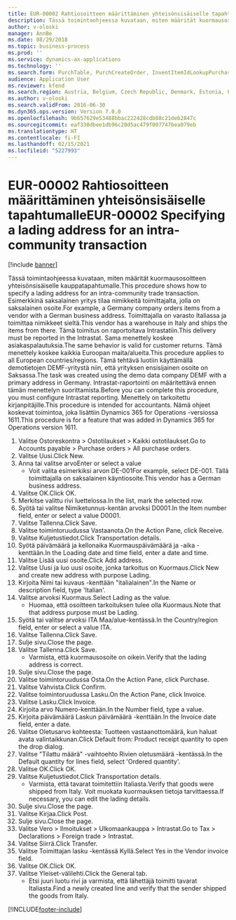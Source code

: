 ```yaml
---
title: EUR-00002 Rahtiosoitteen määrittäminen yhteisönsisäiselle tapahtumalle
description: Tässä toimintaohjeessa kuvataan, miten määrität kuormausosoitteen yhteisönsisäiselle kauppatapahtumalle.
author: v-oloski
manager: AnnBe
ms.date: 08/29/2018
ms.topic: business-process
ms.prod: ''
ms.service: dynamics-ax-applications
ms.technology: ''
ms.search.form: PurchTable, PurchCreateOrder, InventItemIdLookupPurchase, TransportationDocument, LogisticsPostalAddress, SysLookupMultiSelectGrid,  VendEditInvoice, VendEditInvoiceDefaultQuantityForLinesDropDialog, Intrastat, SysQueryForm
audience: Application User
ms.reviewer: kfend
ms.search.region: Austria, Belgium, Czech Republic, Denmark, Estonia, Finland, France, Germany, Hungary, Ireland, Italy, Latvia, Lithuania, Netherlands, Poland, Spain, Sweden, United Kingdom
ms.author: v-oloski
ms.search.validFrom: 2016-06-30
ms.dyn365.ops.version: Version 7.0.0
ms.openlocfilehash: 9b657629e53488bbac222428cdb88c21deb2847c
ms.sourcegitcommit: eaf330dbee1db96c20d5ac479f007747bea079eb
ms.translationtype: HT
ms.contentlocale: fi-FI
ms.lasthandoff: 02/15/2021
ms.locfileid: "5227993"
---
```

# <a name="eur-00002-specifying-a-lading-address-for-an-intra-community-transaction"></a><span data-ttu-id="9af6e-103">EUR-00002 Rahtiosoitteen määrittäminen yhteisönsisäiselle tapahtumalle</span><span class="sxs-lookup"><span data-stu-id="9af6e-103">EUR-00002 Specifying a lading address for an intra-community transaction</span></span>

[!include [banner](../../includes/banner.md)]

<span data-ttu-id="9af6e-104">Tässä toimintaohjeessa kuvataan, miten määrität kuormausosoitteen yhteisönsisäiselle kauppatapahtumalle.</span><span class="sxs-lookup"><span data-stu-id="9af6e-104">This procedure shows how to specify a lading address for an intra-community trade transaction.</span></span> <span data-ttu-id="9af6e-105">Esimerkkinä saksalainen yritys tilaa nimikkeitä toimittajalta, jolla on saksalainen osoite.</span><span class="sxs-lookup"><span data-stu-id="9af6e-105">For example, a Germany company orders items from a vendor with a German business address.</span></span> <span data-ttu-id="9af6e-106">Toimittajalla on varasto Italiassa ja toimittaa nimikkeet sieltä.</span><span class="sxs-lookup"><span data-stu-id="9af6e-106">This vendor has a warehouse in Italy and ships the items from there.</span></span> <span data-ttu-id="9af6e-107">Tämä toimitus on raportoitava Intrastatiin.</span><span class="sxs-lookup"><span data-stu-id="9af6e-107">This delivery must be reported in the Intrastat.</span></span> <span data-ttu-id="9af6e-108">Sama menettely koskee asiakaspalautuksia.</span><span class="sxs-lookup"><span data-stu-id="9af6e-108">The same behavior is valid for customer returns.</span></span>
<span data-ttu-id="9af6e-109">Tämä menettely koskee kaikkia Euroopan maita/alueita.</span><span class="sxs-lookup"><span data-stu-id="9af6e-109">This procedure applies to all European countries/regions.</span></span> <span data-ttu-id="9af6e-110">Tämä tehtävä luotiin käyttämällä demotietojen DEMF-yritystä niin, että yrityksen ensisijainen osoite on Saksassa.</span><span class="sxs-lookup"><span data-stu-id="9af6e-110">The task was created using the demo data company DEMF with a primary address in Germany.</span></span> <span data-ttu-id="9af6e-111">Intrastat-raportointi on määritettävä ennen tämän menettelyn suorittamista.</span><span class="sxs-lookup"><span data-stu-id="9af6e-111">Before you can complete this procedure, you must configure Intrastat reporting.</span></span> <span data-ttu-id="9af6e-112">Menettely on tarkoitettu kirjanpitäjille.</span><span class="sxs-lookup"><span data-stu-id="9af6e-112">This procedure is intended for accountants.</span></span> <span data-ttu-id="9af6e-113">Nämä ohjeet koskevat toimintoa, joka lisättiin Dynamics 365 for Operations -versiossa 1611.</span><span class="sxs-lookup"><span data-stu-id="9af6e-113">This procedure is for a feature that was added in Dynamics 365 for Operations version 1611.</span></span>

1. <span data-ttu-id="9af6e-114">Valitse Ostoreskontra > Ostotilaukset > Kaikki ostotilaukset.</span><span class="sxs-lookup"><span data-stu-id="9af6e-114">Go to Accounts payable > Purchase orders > All purchase orders.</span></span>
2. <span data-ttu-id="9af6e-115">Valitse Uusi.</span><span class="sxs-lookup"><span data-stu-id="9af6e-115">Click New.</span></span>
3. <span data-ttu-id="9af6e-116">Anna tai valitse arvo</span><span class="sxs-lookup"><span data-stu-id="9af6e-116">Enter or select a value</span></span>
    * <span data-ttu-id="9af6e-117">Voit valita esimerkiksi arvon DE-001</span><span class="sxs-lookup"><span data-stu-id="9af6e-117">For example, select DE-001.</span></span> <span data-ttu-id="9af6e-118">Tällä toimittajalla on saksalainen käyntiosoite.</span><span class="sxs-lookup"><span data-stu-id="9af6e-118">This vendor has a German business address.</span></span>  
4. <span data-ttu-id="9af6e-119">Valitse OK.</span><span class="sxs-lookup"><span data-stu-id="9af6e-119">Click OK.</span></span>
5. <span data-ttu-id="9af6e-120">Merkitse valittu rivi luettelossa.</span><span class="sxs-lookup"><span data-stu-id="9af6e-120">In the list, mark the selected row.</span></span>
6. <span data-ttu-id="9af6e-121">Syötä tai valitse Nimiketunnus-kentän arvoksi D0001.</span><span class="sxs-lookup"><span data-stu-id="9af6e-121">In the Item number field, enter or select a value D0001.</span></span>
7. <span data-ttu-id="9af6e-122">Valitse Tallenna.</span><span class="sxs-lookup"><span data-stu-id="9af6e-122">Click Save.</span></span>
8. <span data-ttu-id="9af6e-123">Valitse toimintoruudussa Vastaanota.</span><span class="sxs-lookup"><span data-stu-id="9af6e-123">On the Action Pane, click Receive.</span></span>
9. <span data-ttu-id="9af6e-124">Valitse Kuljetustiedot.</span><span class="sxs-lookup"><span data-stu-id="9af6e-124">Click Transportation details.</span></span>
10. <span data-ttu-id="9af6e-125">Syötä päivämäärä ja kellonaika Kuormauspäivämäärä ja -aika -kenttään.</span><span class="sxs-lookup"><span data-stu-id="9af6e-125">In the Loading date and time field, enter a date and time.</span></span>
11. <span data-ttu-id="9af6e-126">Valitse Lisää uusi osoite.</span><span class="sxs-lookup"><span data-stu-id="9af6e-126">Click Add address.</span></span>
12. <span data-ttu-id="9af6e-127">Valitse Uusi ja luo uusi osoite, jonka tarkoitus on Kuormaus.</span><span class="sxs-lookup"><span data-stu-id="9af6e-127">Click New and create new address with purpose Lading.</span></span>
13. <span data-ttu-id="9af6e-128">Kirjoita Nimi tai kuvaus -kenttään "italialainen".</span><span class="sxs-lookup"><span data-stu-id="9af6e-128">In the Name or description field, type 'Italian'.</span></span>
14. <span data-ttu-id="9af6e-129">Valitse arvoksi Kuormaus.</span><span class="sxs-lookup"><span data-stu-id="9af6e-129">Select Lading as the value.</span></span>
    * <span data-ttu-id="9af6e-130">Huomaa, että osoitteen tarkoituksen tulee olla Kuormaus.</span><span class="sxs-lookup"><span data-stu-id="9af6e-130">Note that that address purpose must be Lading.</span></span>  
15. <span data-ttu-id="9af6e-131">Syötä tai valitse arvoksi ITA Maa/alue-kentässä.</span><span class="sxs-lookup"><span data-stu-id="9af6e-131">In the Country/region field, enter or select a value ITA.</span></span>
16. <span data-ttu-id="9af6e-132">Valitse Tallenna.</span><span class="sxs-lookup"><span data-stu-id="9af6e-132">Click Save.</span></span>
17. <span data-ttu-id="9af6e-133">Sulje sivu.</span><span class="sxs-lookup"><span data-stu-id="9af6e-133">Close the page.</span></span>
18. <span data-ttu-id="9af6e-134">Valitse Tallenna.</span><span class="sxs-lookup"><span data-stu-id="9af6e-134">Click Save.</span></span>
    * <span data-ttu-id="9af6e-135">Varmista, että kuormausosoite on oikein.</span><span class="sxs-lookup"><span data-stu-id="9af6e-135">Verify that the lading address is correct.</span></span>  
19. <span data-ttu-id="9af6e-136">Sulje sivu.</span><span class="sxs-lookup"><span data-stu-id="9af6e-136">Close the page.</span></span>
20. <span data-ttu-id="9af6e-137">Valitse toimintoruudussa Osta.</span><span class="sxs-lookup"><span data-stu-id="9af6e-137">On the Action Pane, click Purchase.</span></span>
21. <span data-ttu-id="9af6e-138">Valitse Vahvista.</span><span class="sxs-lookup"><span data-stu-id="9af6e-138">Click Confirm.</span></span>
22. <span data-ttu-id="9af6e-139">Valitse toimintoruudussa Lasku.</span><span class="sxs-lookup"><span data-stu-id="9af6e-139">On the Action Pane, click Invoice.</span></span>
23. <span data-ttu-id="9af6e-140">Valitse Lasku.</span><span class="sxs-lookup"><span data-stu-id="9af6e-140">Click Invoice.</span></span>
24. <span data-ttu-id="9af6e-141">Kirjoita arvo Numero-kenttään.</span><span class="sxs-lookup"><span data-stu-id="9af6e-141">In the Number field, type a value.</span></span>
25. <span data-ttu-id="9af6e-142">Kirjoita päivämäärä Laskun päivämäärä -kenttään.</span><span class="sxs-lookup"><span data-stu-id="9af6e-142">In the Invoice date field, enter a date.</span></span>
26. <span data-ttu-id="9af6e-143">Valitse Oletusarvo kohteesta: Tuotteen vastaanottomäärä, kun haluat avata valintaikkunan.</span><span class="sxs-lookup"><span data-stu-id="9af6e-143">Click Default from: Product receipt quantity to open the drop dialog.</span></span>
27. <span data-ttu-id="9af6e-144">Valitse "Tilattu määrä" -vaihtoehto Rivien oletusmäärä -kentässä.</span><span class="sxs-lookup"><span data-stu-id="9af6e-144">In the Default quantity for lines field, select 'Ordered quantity'.</span></span>
28. <span data-ttu-id="9af6e-145">Valitse OK.</span><span class="sxs-lookup"><span data-stu-id="9af6e-145">Click OK.</span></span>
29. <span data-ttu-id="9af6e-146">Valitse Kuljetustiedot.</span><span class="sxs-lookup"><span data-stu-id="9af6e-146">Click Transportation details.</span></span>
    * <span data-ttu-id="9af6e-147">Varmista, että tavarat toimitettiin Italiasta.</span><span class="sxs-lookup"><span data-stu-id="9af6e-147">Verify that goods were shipped from Italy.</span></span> <span data-ttu-id="9af6e-148">Voit muokata kuormauksen tietoja tarvittaessa.</span><span class="sxs-lookup"><span data-stu-id="9af6e-148">If necessary, you can edit the lading details.</span></span>  
30. <span data-ttu-id="9af6e-149">Sulje sivu.</span><span class="sxs-lookup"><span data-stu-id="9af6e-149">Close the page.</span></span>
31. <span data-ttu-id="9af6e-150">Valitse Kirjaa.</span><span class="sxs-lookup"><span data-stu-id="9af6e-150">Click Post.</span></span>
32. <span data-ttu-id="9af6e-151">Sulje sivu.</span><span class="sxs-lookup"><span data-stu-id="9af6e-151">Close the page.</span></span>
33. <span data-ttu-id="9af6e-152">Valitse Vero > Ilmoitukset > Ulkomaankauppa > Intrastat.</span><span class="sxs-lookup"><span data-stu-id="9af6e-152">Go to Tax > Declarations > Foreign trade > Intrastat.</span></span>
34. <span data-ttu-id="9af6e-153">Valitse Siirrä.</span><span class="sxs-lookup"><span data-stu-id="9af6e-153">Click Transfer.</span></span>
35. <span data-ttu-id="9af6e-154">Valitse Toimittajan lasku -kentässä Kyllä.</span><span class="sxs-lookup"><span data-stu-id="9af6e-154">Select Yes in the Vendor invoice field.</span></span>
36. <span data-ttu-id="9af6e-155">Valitse OK.</span><span class="sxs-lookup"><span data-stu-id="9af6e-155">Click OK.</span></span>
37. <span data-ttu-id="9af6e-156">Valitse Yleiset-välilehti.</span><span class="sxs-lookup"><span data-stu-id="9af6e-156">Click the General tab.</span></span>
    * <span data-ttu-id="9af6e-157">Etsi juuri luotu rivi ja varmista, että lähettäjä toimitti tavarat Italiasta.</span><span class="sxs-lookup"><span data-stu-id="9af6e-157">Find a newly created line and verify that the sender shipped the goods from Italy.</span></span>  



[!INCLUDE[footer-include](../../../includes/footer-banner.md)]